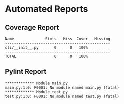 # Automated Reports          

## Coverage Report
```text
Name              Stmts   Miss  Cover   Missing
-----------------------------------------------
cli/__init__.py       0      0   100%
-----------------------------------------------
TOTAL                 0      0   100%

```          

## Pylint Report
```text
************* Module main.py
main.py:1:0: F0001: No module named main.py (fatal)
************* Module test.py
test.py:1:0: F0001: No module named test.py (fatal)

```
